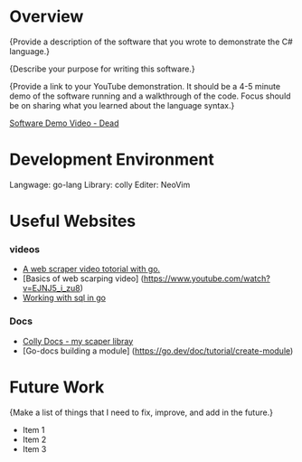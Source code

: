 # Overview

{Provide a description of the software that you wrote to demonstrate the C# language.}

{Describe your purpose for writing this software.}

{Provide a link to your YouTube demonstration. It should be a 4-5 minute demo of the software running and a walkthrough of the code. Focus should be on sharing what you learned about the language syntax.}

[Software Demo Video - Dead]()

# Development Environment

Langwage: go-lang
Library: colly
Editer: NeoVim

# Useful Websites

### videos
- [A web scraper video totorial with go.](https://pkg.go.dev/github.com/gocolly/colly#section-readme)
- [Basics of web scarping video] (https://www.youtube.com/watch?v=EJNJ5_i_zu8)
- [Working with sql in go](https://www.youtube.com/watch?v=Y7a0sNKdoQk)

### Docs
- [Colly Docs - my scaper libray](https://www.youtube.com/watch?v=LMPeAttF2ng&list=PL5dTjWUk_cPbbCYRQKhPnmougbStBPba8&index=6)
- [Go-docs building a module] (https://go.dev/doc/tutorial/create-module)

# Future Work
{Make a list of things that I need to fix, improve, and add in the future.}

- Item 1
- Item 2
- Item 3

